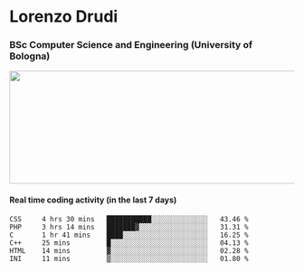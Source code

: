 # Lorenzo Drudi
### BSc Computer Science and Engineering (University of Bologna)

<img src="https://github-readme-stats.vercel.app/api?username=LorenzoDrudi&count_private=true&show_icons=true&theme=gruvbox" height=200px width=550px>

<!---Use wakatime plugins to track the coding time--->
#### Real time coding activity (in the last 7 days)
<!--START_SECTION:waka-->

```text
CSS     4 hrs 30 mins   ███████████░░░░░░░░░░░░░░   43.46 %
PHP     3 hrs 14 mins   ███████▓░░░░░░░░░░░░░░░░░   31.31 %
C       1 hr 41 mins    ████░░░░░░░░░░░░░░░░░░░░░   16.25 %
C++     25 mins         █░░░░░░░░░░░░░░░░░░░░░░░░   04.13 %
HTML    14 mins         ▓░░░░░░░░░░░░░░░░░░░░░░░░   02.28 %
INI     11 mins         ▒░░░░░░░░░░░░░░░░░░░░░░░░   01.80 %
```

<!--END_SECTION:waka-->

